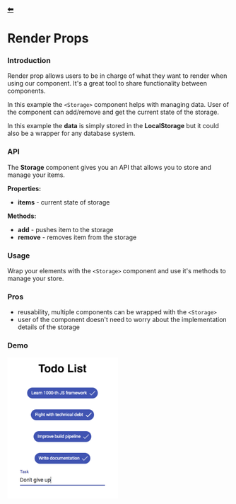 ### [⬅](https://github.com/tprzytula/react-patterns)
# Render Props

### Introduction
Render prop allows users to be in charge of what they want to render when using our component.
It's a great tool to share functionality between components.

In this example the `<Storage>` component helps with managing data.
User of the component can add/remove and get the current state of the storage.
 
In this example the **data** is simply stored in the **LocalStorage** but it could
also be a wrapper for any database system.

### API

The **Storage** component gives you an API that allows you to store and manage your items.

**Properties:**

* **items** - current state of storage

**Methods:**

* **add** - pushes item to the storage
* **remove** - removes item from the storage

### Usage

Wrap your elements with the `<Storage>` component and use it's methods to manage your store.

### Pros
* reusability, multiple components can be wrapped with the `<Storage>`
* user of the component doesn't need to worry about the implementation details of the storage

### Demo

<img src="./demo/RenderProps.png" width="250">